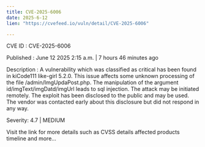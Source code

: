 ```yaml
---
title: CVE-2025-6006
date: 2025-6-12
lien: "https://cvefeed.io/vuln/detail/CVE-2025-6006"

---
```


CVE ID : CVE-2025-6006

Published :  June 12
2025
2:15 a.m. | 7 hours
46 minutes ago

Description : A vulnerability
which was classified as critical
has been found in kiCode111 like-girl 5.2.0. This issue affects some unknown processing of the file /admin/ImgUpdaPost.php. The manipulation of the argument id/imgText/imgDatd/imgUrl leads to sql injection. The attack may be initiated remotely. The exploit has been disclosed to the public and may be used. The vendor was contacted early about this disclosure but did not respond in any way.

Severity: 4.7 | MEDIUM

Visit the link for more details
such as CVSS details
affected products
timeline
and more...
